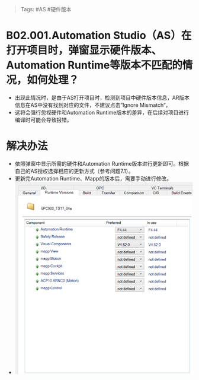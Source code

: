 > Tags: #AS #硬件版本

# B02.001.Automation Studio（AS）在打开项目时，弹窗显示硬件版本、Automation Runtime等版本不匹配的情况，如何处理？

- 出现此情况时，是由于AS打开项目时，检测到项目中硬件版本信息，AR版本信息在AS中没有找到对应的文件，不建议点击”Ignore Mismatch“，
- 这将会强行忽视硬件和Automation Runtime版本的差异，在后续对项目进行编译时可能会导致报错。

# 解决办法

- 依照弹窗中显示所需的硬件和Automation Runtime版本进行更新即可。根据自己的AS授权选择相应的更新方式（参考问题7.1）。
- 更新完Automation Runtime、Mapp的版本后，需要手动进行修改。
- ![Img](./FILES/001Automation%20Studio（AS）在打开项目时，弹窗显示硬件版本、Automation%20Runtime等版本不匹配的情况，如何处理？.md/img-20220530003300.png)
